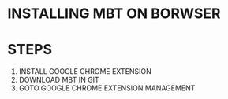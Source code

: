 # INSTALLING MBT ON BORWSER 
# STEPS
1. INSTALL GOOGLE CHROME EXTENSION
2. DOWNLOAD MBT IN GIT
3. GOTO GOOGLE CHROME EXTENSION MANAGEMENT

